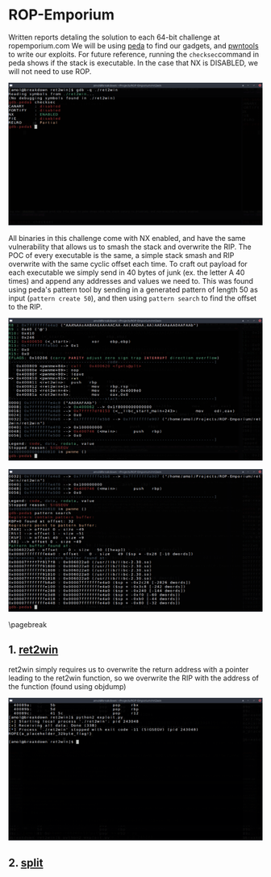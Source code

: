 # ROP-Emporium
Written reports detaling the solution to each 64-bit challenge at ropemporium.com
We will be using [peda](https://github.com/longld/peda) to find our gadgets, and [pwntools](https://github.com/Gallopsled/pwntools) to write our exploits.
For future reference, running the `checksec`command in peda shows if the stack is executable.
In the case that NX is DISABLED, we will not need to use ROP.

![NX enabled](nx-enabled.png)

All binaries in this challenge come with NX enabled, and have the same vulnerability that allows us to smash the stack and overwrite the RIP.
The POC of every executable is the same, a simple stack smash and RIP overwrite with the same cyclic offset each time.
To craft out payload for each executable we simply send in 40 bytes of junk (ex. the letter A 40 times) and append any addresses and values we need to.
This was found using peda's pattern tool by sending in a generated pattern of length 50 as input (`pattern create 50`), and then using `pattern search` to find the offset to the RIP.

![smashed stack](smashed-stack.png)

![offset found - 40](offset-found.png)

\pagebreak

## 1. [ret2win](https://ropemporium.com/challenge/ret2win.html)
ret2win simply requires us to overwrite the return address with a pointer leading to the ret2win function, so we overwrite the RIP with the address of the function (found using objdump)

![flag](ret2win/flag.png)

## 2. [split](https://ropemporium.com/challenge/split.html)
